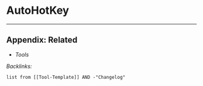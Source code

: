 # AutoHotKey

---

## Appendix: Related

* *Tools*

*Backlinks:*

````dataview
list from [[Tool-Template]] AND -"Changelog"
````
